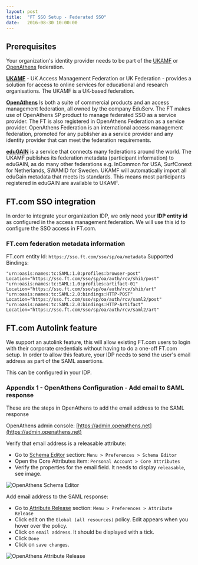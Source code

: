 ```yaml
---
layout: post
title:  "FT SSO Setup - Federated SSO"
date:   2016-08-30 10:00:00
---
```


## Prerequisites
Your organization's identity provider needs to be part of the [UKAMF](https://www.ukfederation.org.uk/) or [OpenAthens](http://www.openathens.net/) federation.

**[UKAMF](https://www.ukfederation.org.uk/)** - UK Access Management Federation or UK Federation  - provides a solution for access to online services for educational and research organisations.  The UKAMF is a UK-based federation.  

**[OpenAthens](http://www.openathens.net/)** Is both a suite of commercial products and an access management federation, all owned by the company EduServ. The FT makes use of OpenAthens SP product to manage federated SSO as a service provider. The FT is also registered in OpenAthens Federation as a service provider. OpenAthens Federation is an international access management federation, promoted for any publisher as a service provider and any identity provider that can meet the federation requirements.

**[eduGAIN](http://services.geant.net/edugain/Pages/Home.aspx)** is a service that connects many federations around the world.  The UKAMF publishes its federation metadata (participant information) to eduGAIN, as do many other federations e.g. InCommon for USA, SurfConext for Netherlands, SWAMID for Sweden.  UKAMF will automatically import all eduGain metadata that meets its standards. This means most participants registered in eduGAIN are available to UKAMF.

## FT.com SSO integration
In order to integrate your organization IDP, we only need your **IDP entity id** as configured in the access management federation.
We will use this id to configure the SSO access in FT.com.

### FT.com federation metadata information
FT.com entity Id: `https://sso.ft.com/sso/sp/oa/metadata`
Supported Bindings:
```
"urn:oasis:names:tc:SAML:1.0:profiles:browser-post" Location="https://sso.ft.com/sso/sp/oa/auth/rcv/shib/post"
"urn:oasis:names:tc:SAML:1.0:profiles:artifact-01" Location="https://sso.ft.com/sso/sp/oa/auth/rcv/shib/art"
"urn:oasis:names:tc:SAML:2.0:bindings:HTTP-POST" Location="https://sso.ft.com/sso/sp/oa/auth/rcv/saml2/post"
"urn:oasis:names:tc:SAML:2.0:bindings:HTTP-Artifact" Location="https://sso.ft.com/sso/sp/oa/auth/rcv/saml2/art"
```

## FT.com Autolink feature
We support an autolink feature, this will allow existing FT.com users to login with their corporate credentials without having to do a one-off FT.com setup.
In order to allow this feature, your IDP needs to send the user's email address as part of the SAML assertions.

This can be configured in your IDP.


### Appendix 1 - OpenAthens Configuration - Add email to SAML response
These are the steps in OpenAthens to add the email address to the SAML response

OpenAthens admin console: [https://admin.openathens.net](https://admin.openathens.net)

Verify that email address is a releasable attribute:

* Go to [Schema Editor](https://admin.openathens.net/#SchemaEditor) section: `Menu > Preferences > Schema Editor`
* Open the Core Attributes item: `Personal Account > Core Attributes`
* Verify the properties for the email field. It needs to display `releasable`, see image.

![OpenAthens Schema Editor](/sso-support/assets/images/openathens-schema-editor.png)

Add email address to the SAML response:

* Go to [Attribute Release](https://admin.openathens.net/#ReleasePolicies) section: `Menu > Preferences > Attribute Release`
* Click edit on the `Global (all resources)` policy. Edit appears when you hover over the policy.
* Click on `email address`. It should be displayed with a tick.
* Click `Done`
* Click on `save changes`.

![OpenAthens Attribute Release](/sso-support/assets/images/openathens-release-attributes.png)
